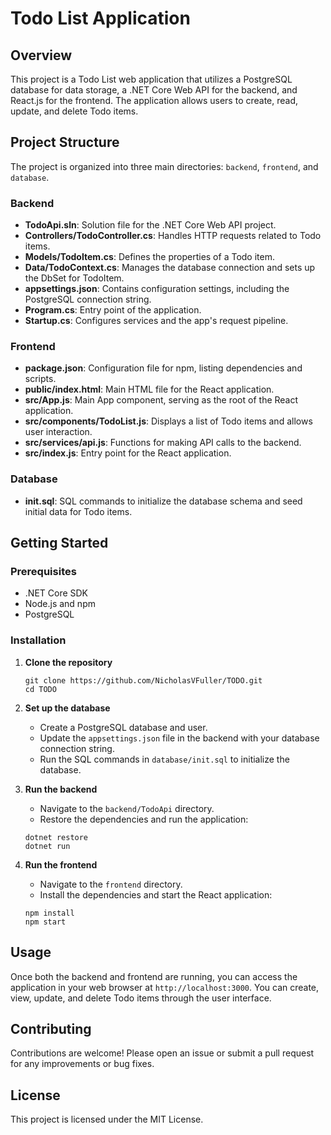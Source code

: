 # Todo List Application

## Overview
This project is a Todo List web application that utilizes a PostgreSQL database for data storage, a .NET Core Web API for the backend, and React.js for the frontend. The application allows users to create, read, update, and delete Todo items.

## Project Structure
The project is organized into three main directories: `backend`, `frontend`, and `database`.

### Backend
- **TodoApi.sln**: Solution file for the .NET Core Web API project.
- **Controllers/TodoController.cs**: Handles HTTP requests related to Todo items.
- **Models/TodoItem.cs**: Defines the properties of a Todo item.
- **Data/TodoContext.cs**: Manages the database connection and sets up the DbSet for TodoItem.
- **appsettings.json**: Contains configuration settings, including the PostgreSQL connection string.
- **Program.cs**: Entry point of the application.
- **Startup.cs**: Configures services and the app's request pipeline.

### Frontend
- **package.json**: Configuration file for npm, listing dependencies and scripts.
- **public/index.html**: Main HTML file for the React application.
- **src/App.js**: Main App component, serving as the root of the React application.
- **src/components/TodoList.js**: Displays a list of Todo items and allows user interaction.
- **src/services/api.js**: Functions for making API calls to the backend.
- **src/index.js**: Entry point for the React application.

### Database
- **init.sql**: SQL commands to initialize the database schema and seed initial data for Todo items.

## Getting Started

### Prerequisites
- .NET Core SDK
- Node.js and npm
- PostgreSQL

### Installation

1. **Clone the repository**
   ```
   git clone https://github.com/NicholasVFuller/TODO.git
   cd TODO
   ```

2. **Set up the database**
   - Create a PostgreSQL database and user.
   - Update the `appsettings.json` file in the backend with your database connection string.
   - Run the SQL commands in `database/init.sql` to initialize the database.

3. **Run the backend**
   - Navigate to the `backend/TodoApi` directory.
   - Restore the dependencies and run the application:
   ```
   dotnet restore
   dotnet run
   ```

4. **Run the frontend**
   - Navigate to the `frontend` directory.
   - Install the dependencies and start the React application:
   ```
   npm install
   npm start
   ```

## Usage
Once both the backend and frontend are running, you can access the application in your web browser at `http://localhost:3000`. You can create, view, update, and delete Todo items through the user interface.

## Contributing
Contributions are welcome! Please open an issue or submit a pull request for any improvements or bug fixes.

## License
This project is licensed under the MIT License.